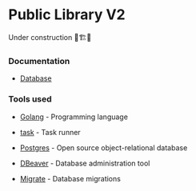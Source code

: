 # Public Library V2

Under construction :construction_worker::building_construction::bricks:


### Documentation

- [Database](https://dbdocs.io/luigiazevedo97/public_library_v2)

### Tools used

- [Golang](https://go.dev/) - Programming language

- [task](https://github.com/go-task/task) - Task runner

- [Postgres](https://www.postgresql.org/) - Open source object-relational database

- [DBeaver](https://dbeaver.io/) - Database administration tool

- [Migrate](https://github.com/golang-migrate/migrate) - Database migrations